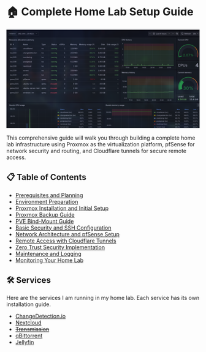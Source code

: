 # 🏠 Complete Home Lab Setup Guide

![Home Lab](./resources/main.jpg)

This comprehensive guide will walk you through building a complete home lab infrastructure using Proxmox as the virtualization platform, pfSense for network security and routing, and Cloudflare tunnels for secure remote access.

## 📋 Table of Contents
- [Prerequisites and Planning](./prerequisites-and-planning.md)
- [Environment Preparation](./environment-preparation.md)
- [Proxmox Installation and Initial Setup](./proxmox-installation.md)
- [Proxmox Backup Guide](./proxmox-backup-guide.md)
- [PVE Bind-Mount Guide](./bind-mount.md)
- [Basic Security and SSH Configuration](./basic-security-and-ssh.md)
- [Network Architecture and pfSense Setup](./network-and-pfsense.md)
- [Remote Access with Cloudflare Tunnels](./remote-access-cloudflare.md)
- [Zero Trust Security Implementation](./zero-trust-security.md)
- [Maintenance and Logging](./maintenance-and-logging.md)
- [Monitoring Your Home Lab](./monitoring.md)

## 🛠️ Services

Here are the services I am running in my home lab. Each service has its own installation guide.

- [ChangeDetection.io](./services/changedetection-io.md)
- [Nextcloud](./services/nextcloud.md)
- ~~[Transmission](./services/transmission.md)~~
- [qBittorrent](./services/qbittorrent.md)
- [Jellyfin](./services/jellyfin.md)

